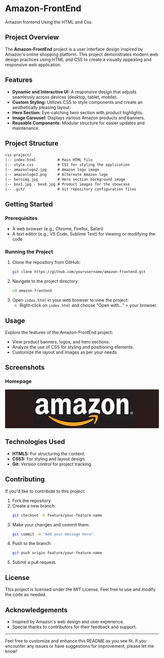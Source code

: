 # Amazon-FrontEnd
Amazon frontend Using the HTML and Css.

## Project Overview
The **Amazon-FrontEnd** project is a user interface design inspired by Amazon's online shopping platform. This project demonstrates modern web design practices using HTML and CSS to create a visually appealing and responsive web application.

## Features
- **Dynamic and Interactive UI:** A responsive design that adjusts seamlessly across devices (desktop, tablet, mobile).
- **Custom Styling:** Utilizes CSS to style components and create an aesthetically pleasing layout.
- **Hero Section:** Eye-catching hero section with product highlights.
- **Image Carousel:** Displays various Amazon products and banners.
- **Reusable Components:** Modular structure for easier updates and maintenance.

## Project Structure
```
css-project/
|-- index.html          # Main HTML file
|-- style.css           # CSS for styling the application
|-- amazonlogo2.jpg     # Amazon logo image
|-- amazonlogo3.png     # Alternate Amazon logo
|-- heroimg.jpg         # Hero section background image
|-- box1.jpg - box8.jpg # Product images for the showcase
|-- .git/               # Git repository configuration files
```

## Getting Started
### Prerequisites
- A web browser (e.g., Chrome, Firefox, Safari)
- A text editor (e.g., VS Code, Sublime Text) for viewing or modifying the code

### Running the Project
1. Clone the repository from GitHub:
   ```bash
   git clone https://github.com/yourusername/amazon-frontend.git
   ```
2. Navigate to the project directory:
   ```bash
   cd amazon-frontend
   ```
3. Open `index.html` in your web browser to view the project:
   - Right-click on `index.html` and choose "Open with..." > your browser.

## Usage
Explore the features of the Amazon-FrontEnd project:
- View product banners, logos, and hero sections.
- Analyze the use of CSS for styling and positioning elements.
- Customize the layout and images as per your needs.

## Screenshots
### Homepage
![Homepage](./amazonPic.png)

## Technologies Used
- **HTML5:** For structuring the content.
- **CSS3:** For styling and layout design.
- **Git:** Version control for project tracking.

## Contributing
If you'd like to contribute to this project:
1. Fork the repository.
2. Create a new branch:
   ```bash
   git checkout -b feature/your-feature-name
   ```
3. Make your changes and commit them:
   ```bash
   git commit -m "Add your message here"
   ```
4. Push to the branch:
   ```bash
   git push origin feature/your-feature-name
   ```
5. Submit a pull request.

## License
This project is licensed under the MIT License. Feel free to use and modify the code as needed.

## Acknowledgements
- Inspired by Amazon's web design and user experience.
- Special thanks to contributors for their feedback and support.

---

Feel free to customize and enhance this README as you see fit. If you encounter any issues or have suggestions for improvement, please let me know!


